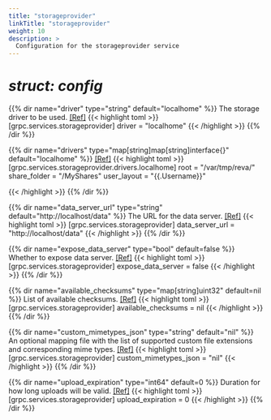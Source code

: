 ```yaml
---
title: "storageprovider"
linkTitle: "storageprovider"
weight: 10
description: >
  Configuration for the storageprovider service
---
```


# _struct: config_

{{% dir name="driver" type="string" default="localhome" %}}
The storage driver to be used. [[Ref]](https://github.com/cs3org/reva/tree/master/internal/grpc/services/storageprovider/storageprovider.go#L61)
{{< highlight toml >}}
[grpc.services.storageprovider]
driver = "localhome"
{{< /highlight >}}
{{% /dir %}}

{{% dir name="drivers" type="map[string]map[string]interface{}" default="localhome" %}}
 [[Ref]](https://github.com/cs3org/reva/tree/master/internal/grpc/services/storageprovider/storageprovider.go#L62)
{{< highlight toml >}}
[grpc.services.storageprovider.drivers.localhome]
root = "/var/tmp/reva/"
share_folder = "/MyShares"
user_layout = "{{.Username}}"

{{< /highlight >}}
{{% /dir %}}

{{% dir name="data_server_url" type="string" default="http://localhost/data" %}}
The URL for the data server. [[Ref]](https://github.com/cs3org/reva/tree/master/internal/grpc/services/storageprovider/storageprovider.go#L63)
{{< highlight toml >}}
[grpc.services.storageprovider]
data_server_url = "http://localhost/data"
{{< /highlight >}}
{{% /dir %}}

{{% dir name="expose_data_server" type="bool" default=false %}}
Whether to expose data server. [[Ref]](https://github.com/cs3org/reva/tree/master/internal/grpc/services/storageprovider/storageprovider.go#L64)
{{< highlight toml >}}
[grpc.services.storageprovider]
expose_data_server = false
{{< /highlight >}}
{{% /dir %}}

{{% dir name="available_checksums" type="map[string]uint32" default=nil %}}
List of available checksums. [[Ref]](https://github.com/cs3org/reva/tree/master/internal/grpc/services/storageprovider/storageprovider.go#L65)
{{< highlight toml >}}
[grpc.services.storageprovider]
available_checksums = nil
{{< /highlight >}}
{{% /dir %}}

{{% dir name="custom_mimetypes_json" type="string" default="nil" %}}
An optional mapping file with the list of supported custom file extensions and corresponding mime types. [[Ref]](https://github.com/cs3org/reva/tree/master/internal/grpc/services/storageprovider/storageprovider.go#L66)
{{< highlight toml >}}
[grpc.services.storageprovider]
custom_mimetypes_json = "nil"
{{< /highlight >}}
{{% /dir %}}

{{% dir name="upload_expiration" type="int64" default=0 %}}
Duration for how long uploads will be valid. [[Ref]](https://github.com/cs3org/reva/tree/master/internal/grpc/services/storageprovider/storageprovider.go#L68)
{{< highlight toml >}}
[grpc.services.storageprovider]
upload_expiration = 0
{{< /highlight >}}
{{% /dir %}}


